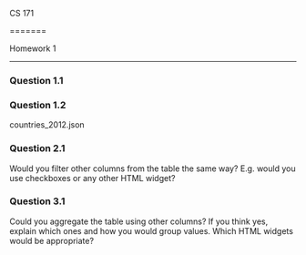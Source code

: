 CS 171

=======

Homework 1

----------

### Question 1.1

### Question 1.2

countries_2012.json

### Question 2.1

Would you filter other columns from the table the same way? E.g. would you use checkboxes or any other HTML widget?

### Question 3.1

Could you aggregate the table using other columns? If you think yes, explain which ones and how you would group values. Which HTML widgets would be appropriate?